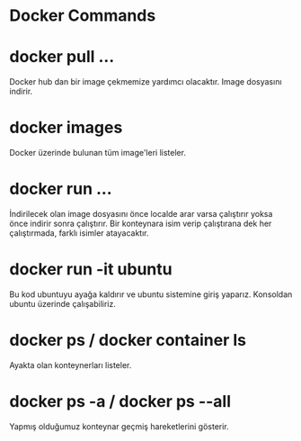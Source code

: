 # Docker Commands

<h1>docker pull ...</h1>
Docker hub dan bir image çekmemize yardımcı olacaktır. Image dosyasını indirir.

<h1>docker images</h1>
Docker üzerinde bulunan tüm image'leri listeler.

<h1>docker run ...</h1>
İndirilecek olan image dosyasını önce localde arar varsa çalıştırır yoksa önce indirir sonra çalıştırır.
Bir konteynara isim verip çalıştırana dek her çalıştırmada, farklı isimler atayacaktır.

<h1>docker run -it ubuntu</h1>
Bu kod ubuntuyu ayağa kaldırır ve ubuntu sistemine giriş yaparız. Konsoldan ubuntu üzerinde çalışabiliriz.

<h1>docker ps / docker container ls</h1>
Ayakta olan konteynerları listeler.

<h1>docker ps -a / docker ps --all</h1>
Yapmış olduğumuz konteynar geçmiş hareketlerini gösterir.

